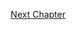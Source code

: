 <p align="right">
   <a href="../2.3%20Putting%20it%20All%20Together/2.3.1%20Developing%20Smart%20Contracts.md">Next Chapter</a>
</p>
